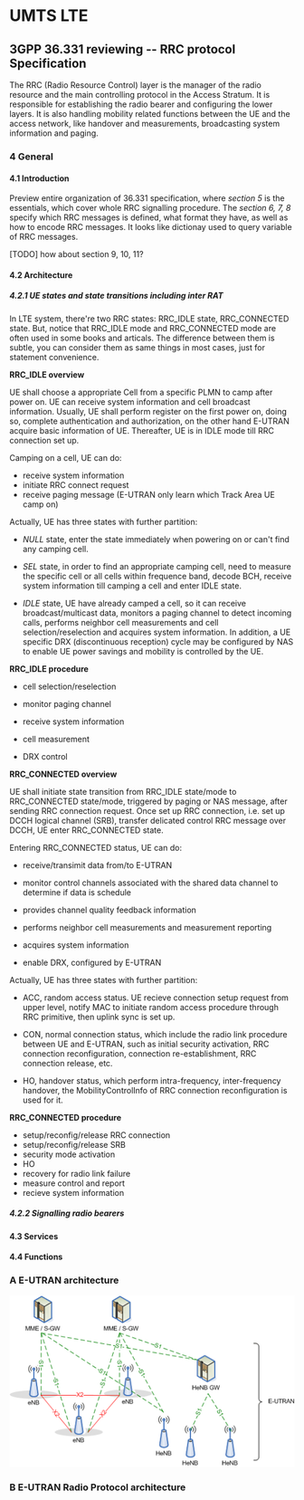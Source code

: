 
UMTS LTE
========


3GPP 36.331 reviewing -- RRC protocol Specification
---------------------------------------------------

The RRC (Radio Resource Control) layer is the manager of the radio resource
and the main controlling protocol in the Access Stratum. It is responsible for
establishing the radio bearer and configuring the lower layers.  It is also
handling mobility related functions between the UE and the access network,
like handover and measurements, broadcasting system information and paging.


### 4 General


#### 4.1 Introduction

Preview entire organization of 36.331 specification, where *section 5* is the
essentials, which cover whole RRC signalling procedure. The *section 6, 7, 8*
specify which RRC messages is defined, what format they have, as well as how
to encode RRC messages.  It looks like dictionay used to query variable of RRC
messages.

[TODO] how about section 9, 10, 11?


#### 4.2 Architecture


##### 4.2.1 UE states and state transitions including inter RAT

In LTE system, there're two RRC states: RRC_IDLE state, RRC_CONNECTED state.
But, notice that RRC_IDLE mode and RRC_CONNECTED mode are often used in some
books and articals. The difference between them is subtle, you can consider
them as same things in most cases, just for statement convenience.

**RRC_IDLE overview**

UE shall choose a appropriate Cell from a specific PLMN to camp after power
on. UE can receive system information and cell broadcast information. Usually,
UE shall perform register on the first power on, doing so, complete
authentication and authorization, on the other hand E-UTRAN acquire basic
information of UE. Thereafter, UE is in IDLE mode till RRC connection set up.

Camping on a cell, UE can do:

*   receive system information
*   initiate RRC connect request
*   receive paging message (E-UTRAN only learn which Track Area UE camp on)

Actually, UE has three states with further partition:

*   *NULL* state, enter the state immediately when powering on or can't
    find any camping cell.

*   *SEL* state, in order to find an appropriate camping cell, need to measure
    the specific cell or all cells within frequence band, decode BCH, receive
    system information till camping a cell and enter IDLE state.

*   *IDLE* state, UE have already camped a cell, so it can receive
    broadcast/multicast data, monitors a paging channel to detect incoming
    calls, performs neighbor cell measurements and cell selection/reselection
    and acquires system information. In addition, a UE specific DRX
    (discontinuous reception) cycle may be configured by NAS to enable UE
    power savings and mobility is controlled by the UE.


**RRC_IDLE procedure**

*   cell selection/reselection

*   monitor paging channel

*   receive system information

*   cell measurement

*   DRX control



**RRC_CONNECTED overview**

UE shall initiate state transition from RRC_IDLE state/mode to RRC_CONNECTED
state/mode, triggered by paging or NAS message, after sending RRC connection
request. Once set up RRC connection, i.e. set up DCCH logical channel (SRB),
transfer delicated control RRC message over DCCH, UE enter RRC_CONNECTED
state.

Entering RRC_CONNECTED status, UE can do:

*   receive/transimit data from/to E-UTRAN

*   monitor control channels associated with the shared data channel to
    determine if data is schedule

*   provides channel quality feedback information

*   performs neighbor cell measurements and measurement reporting

*   acquires system information

*   enable DRX, configured by E-UTRAN


Actually, UE has three states with further partition:

*   ACC, random access status. UE recieve connection setup request from
    upper level, notify MAC to initiate random access procedure through
    RRC primitive, then uplink sync is set up.

*   CON, normal connection status, which include the radio link procedure
    between UE and E-UTRAN, such as initial security activation, RRC
    connection reconfiguration, connection re-establishment, RRC connection
    release, etc.

*   HO, handover status, which perform intra-frequency, inter-frequency
    handover, the MobilityControlInfo of RRC connection reconfiguration is
    used for it.

**RRC_CONNECTED procedure**

*   setup/reconfig/release RRC connection
*   setup/reconfig/release SRB
*   security mode activation
*   HO
*   recovery for radio link failure
*   measure control and report
*   recieve system information


##### 4.2.2 Signalling radio bearers















#### 4.3 Services



#### 4.4 Functions




### A E-UTRAN architecture

![Overall E-UTRAN Architecture with deployed HeNB GW](img/RRC_E-UTRAN_architecture.png)




### B E-UTRAN Radio Protocol architecture







